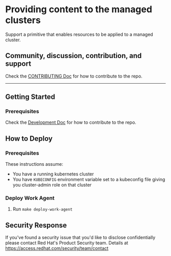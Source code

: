 # Providing content to the managed clusters

Support a primitive that enables resources to be applied to a managed cluster.

## Community, discussion, contribution, and support

Check the [CONTRIBUTING Doc](CONTRIBUTING.md) for how to contribute to the repo.

<!--

You can reach the maintainers of this project at:

- [#xxx on Slack](https://slack.com/signin?redir=%2Fmessages%2Fxxx)

-->

------

## Getting Started

### Prerequisites

Check the [Development Doc](docs/development.md) for how to contribute to the repo.

## How to Deploy

### Prerequisites

These instructions assume:

- You have a running kubernetes cluster
- You have `KUBECONFIG` environment variable set to a kubeconfig file giving you cluster-admin role on that cluster

### Deploy Work Agent

1. Run `make deploy-work-agent`

## Security Response

If you've found a security issue that you'd like to disclose confidentially please contact Red Hat's Product Security team. Details at https://access.redhat.com/security/team/contact

<!--
## XXX References

If you have any further question about xxx, please refer to
[XXX help documentation](docs/xxx_help.md) for further information.
-->